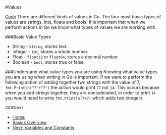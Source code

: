 #Values

[Code](./values.go)
There are different kinds of values in Go. The four most basic types of values are strings, ints, floats and bools. It is important that when we perform actions in Go we know what types of values we are working with.

###Basic Value Types
* String - `string`, stores text.
* Integer - `int`, stores a whole number.
* Float - `float32` or `float64`, stores a decimal number.
* Boolean - `bool`, stores true or false.

###Understand what value types you are using
Knowing what value types you are using when writing in Go is important. If we were to perform the following action of adding together two strings with the value of 7, `fmt.Println("7"+"7")` the action would print `77` not `14`.
This occurs because when you add strings together, they are concatenated, in order to print `14` you would need to write `fmt.Println(7+7)` which adds two integers.

###Next

* [Home](../../README.md)
* [Basics Overview](../basics.md)
* [Next: Variables and Constants](../vars-consts/vars-consts.md)
